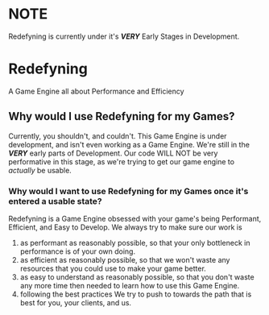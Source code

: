 # NOTE
Redefyning is currently under it's ***VERY*** Early Stages in Development.

# Redefyning
A Game Engine all about Performance and Efficiency

## Why would I use Redefyning for my Games?
Currently, you shouldn't, and couldn't.
This Game Engine is under development, and isn't even working as a Game Engine.
We're still in the ***VERY*** early parts of Development.
Our code WILL NOT be very performative in this stage, as we're trying to get our game engine to *actually* be usable.

### Why would I want to use Redefyning for my Games once it's entered a usable state?
Redefyning is a Game Engine obsessed with your game's being Performant, Efficient, and Easy to Develop.
We always try to make sure our work is
 1.  as performant as reasonably possible, so that your only bottleneck in performance is of your own doing.
 2.  as efficient as reasonably possible, so that we won't waste any resources that you could use to make your game better.
 3.  as easy to understand as reasonably possible, so that you don't waste any more time then needed to learn how to use this Game Engine.
 4.  following the best practices 
We try to push to towards the path that is best for you, your clients, and us.
